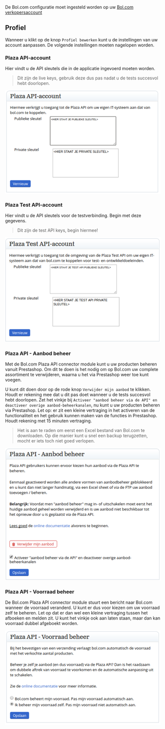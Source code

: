 De Bol.com configuratie moet ingesteld worden op uw [Bol.com verkopersaccount](https://www.bol.com/sdd/dashboard/dashboard.html)

## Profiel
Wanneer u klikt op de knop `Profiel bewerken` kunt u de instellingen van uw account aanpassen. De volgende instellingen moeten nagelopen worden.

### Plaza API-account
Hier vindt u de API sleutels die in de applicatie ingevoerd moeten worden.

> Dit zijn de live keys, gebruik deze dus pas nadat u de tests succesvol hebt doorlopen.

![Bol.com API keys](bol_production.png)

### Plaza Test API-account
Hier vindt u de API sleutels voor de testverbinding. Begin met deze gegevens.

> Dit zijn de test API keys, begin hiermee!

![Bol.com API keys](bol_test.png)

### Plaza API - Aanbod beheer
Met de Bol.com Plaza API connector module kunt u uw producten beheren vanuit Prestashop. Om dit te doen is het nodig om op Bol.com uw complete assortiment te verwijderen, waarna u het via Prestashop weer toe kunt voegen.

U kunt dit doen door op de rode knop `Verwijder mijn aanbod` te klikken. Houdt er rekening mee dat u dit pas doet wanneer u de tests succesvol hebt doorlopen.
Zet het vinkje bij `Activeer "aanbod beheer via de API" en deactiveer overige aanbod-beheerkanalen`, nu kunt u uw producten beheren via Prestashop. Let op: er zit een kleine vertraging in het activeren van de functionaliteit en het gebruik kunnen maken van de functies in Prestashop. Houdt rekening met 15 minuten vertraging.

> Het is aan te raden om eerst een Excel bestand van Bol.com te downloaden. Op die manier kunt u snel een backup terugzetten, mocht er iets toch niet goed verlopen.

![Bol.com Aanbod beheer](bol_offers.png)

### Plaza API - Voorraad beheer

De Bol.com Plaza API connector module stuurt een bericht naar Bol.com wanneer de voorraad veranderd. U kunt er dus voor kiezen om uw voorraad zelf te beheren. Let op dat er dan wel een kleine vertraging tussen het afboeken en melden zit. U kunt het vinkje ook aan laten staan, maar dan kan voorraad dubbel afgeboekt worden.

![Bol.com Voorraad beheer](bol_stock.png)
